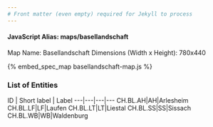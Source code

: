 ```yaml
---
# Front matter (even empty) required for Jekyll to process
---
```


#### JavaScript Alias: maps/basellandschaft

Map Name: Basellandschaft
Dimensions (Width x Height): 780x440



{% embed_spec_map basellandschaft-map.js %}

### List of Entities

ID | Short label | Label
---|---|---|---
CH.BL.AH|AH|Arlesheim
CH.BL.LF|LF|Laufen
CH.BL.LT|LT|Liestal
CH.BL.SS|SS|Sissach
CH.BL.WB|WB|Waldenburg

